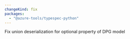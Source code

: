 ```yaml
---
changeKind: fix
packages:
  - "@azure-tools/typespec-python"
---
```


Fix union deserialization for optional property of DPG model